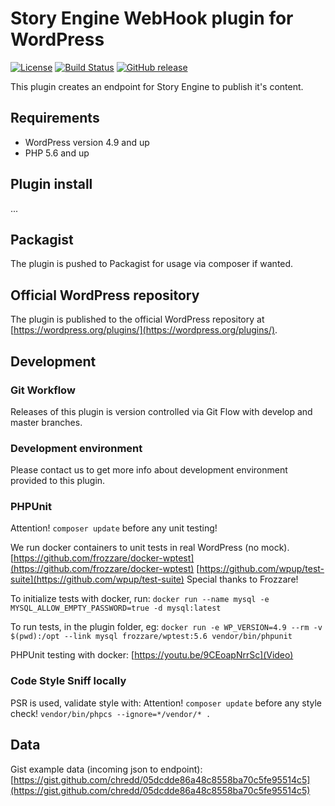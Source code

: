 # Story Engine WebHook plugin for WordPress

[![License](https://img.shields.io/badge/license-MIT-blue.svg)](https://github.com/KITMedia/wp-story-engine.git)
[![Build Status](https://travis-ci.org/KITMedia/wp-story-engine.svg?branch=master)](https://travis-ci.org/KITMedia/wp-story-engine)
[![GitHub release](https://img.shields.io/github/release/KITMedia/wp-story-engine.svg)](https://github.com/KITMedia/wp-story-engine/archive/develop.zip)

This plugin creates an endpoint for Story Engine to publish it's content.

## Requirements
* WordPress version 4.9 and up
* PHP 5.6 and up

## Plugin install
...

## Packagist
The plugin is pushed to Packagist for usage via composer if wanted.

## Official WordPress repository
The plugin is published to the official WordPress repository at [https://wordpress.org/plugins/](https://wordpress.org/plugins/).

## Development

### Git Workflow
Releases of this plugin is version controlled via Git Flow with develop and master branches.

### Development environment
Please contact us to get more info about development environment provided to this plugin.

### PHPUnit
Attention! `composer update` before any unit testing!

We run docker containers to unit tests in real WordPress (no mock).
[https://github.com/frozzare/docker-wptest](https://github.com/frozzare/docker-wptest)
[https://github.com/wpup/test-suite](https://github.com/wpup/test-suite)
Special thanks to Frozzare!

To initialize tests with docker, run: `docker run --name mysql -e MYSQL_ALLOW_EMPTY_PASSWORD=true -d mysql:latest`

To run tests, in the plugin folder, eg: `docker run -e WP_VERSION=4.9 --rm -v $(pwd):/opt --link mysql frozzare/wptest:5.6 vendor/bin/phpunit`

PHPUnit testing with docker:
[https://youtu.be/9CEoapNrrSc](Video)


### Code Style Sniff locally
PSR is used, validate style with:
Attention! `composer update` before any style check!
`vendor/bin/phpcs --ignore=*/vendor/* .`

## Data
Gist example data (incoming json to endpoint): [https://gist.github.com/chredd/05dcdde86a48c8558ba70c5fe95514c5](https://gist.github.com/chredd/05dcdde86a48c8558ba70c5fe95514c5)
